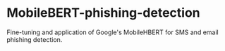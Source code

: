 # MobileBERT-phishing-detection
Fine-tuning and application of Google's MobileHBERT for SMS and email phishing detection. 

